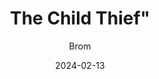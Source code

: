 ---
title: The Child Thief"
author: "Brom"
date: 2024-02-13
weight: -1
books/tags:
    - "fiction"
    - "fantasy"
    - "magical realism"
---